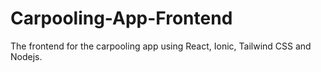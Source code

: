 # Carpooling-App-Frontend
The frontend for the carpooling app using React, Ionic, Tailwind CSS and Nodejs.

